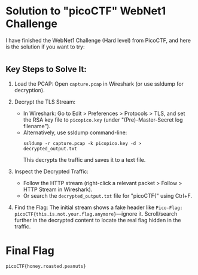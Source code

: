 # Solution to "picoCTF" WebNet1 Challenge
I have finished the WebNet1 Challenge (Hard level) from PicoCTF, and here is the solution if you want to try:
#
## Key Steps to Solve It:
1. Load the PCAP: Open `capture.pcap` in Wireshark (or use ssldump for decryption).

2. Decrypt the TLS Stream:
    - In Wireshark: Go to Edit > Preferences > Protocols > TLS, and set the RSA key file to `picopico.key` (under "(Pre)-Master-Secret log filename").
    - Alternatively, use ssldump command-line:
      ```text
      ssldump -r capture.pcap -k picopico.key -d > decrypted_output.txt
      ```
      This decrypts the traffic and saves it to a text file.

3. Inspect the Decrypted Traffic:
   - Follow the HTTP stream (right-click a relevant packet > Follow > HTTP Stream in Wireshark).
   - Or search the `decrypted_output.txt` file for "picoCTF{" using Ctrl+F.

4. Find the Flag: The initial stream shows a fake header like `Pico-Flag:`
   `picoCTF{this.is.not.your.flag.anymore}`—ignore it. Scroll/search further in the decrypted content to locate the real flag hidden in the traffic.
#
# Final Flag
`picoCTF{honey.roasted.peanuts}`












